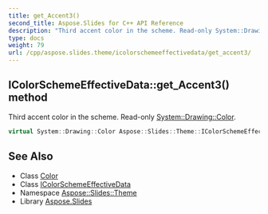 ```yaml
---
title: get_Accent3()
second_title: Aspose.Slides for C++ API Reference
description: "Third accent color in the scheme. Read-only System::Drawing::Color."
type: docs
weight: 79
url: /cpp/aspose.slides.theme/icolorschemeeffectivedata/get_accent3/
---
```

## IColorSchemeEffectiveData::get_Accent3() method


Third accent color in the scheme. Read-only [System::Drawing::Color](../../../system.drawing/color/).

```cpp
virtual System::Drawing::Color Aspose::Slides::Theme::IColorSchemeEffectiveData::get_Accent3()=0
```

## See Also

* Class [Color](../../system.drawing/color/)
* Class [IColorSchemeEffectiveData](./)
* Namespace [Aspose::Slides::Theme](../)
* Library [Aspose.Slides](../../)